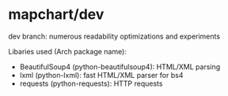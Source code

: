 # mapchart/dev
 dev branch: numerous readability optimizations and experiments

Libaries used (Arch package name):
 - BeautifulSoup4 (python-beautifulsoup4): HTML/XML parsing
 - lxml (python-lxml): fast HTML/XML parser for bs4
 - requests (python-requests): HTTP requests
